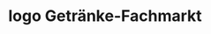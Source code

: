 ---
title: "logo Getränke-Fachmarkt"
url: /fulda/logo-getraenke-fachmarkt-heidelsteinstrasse/
shop: Getränke
---